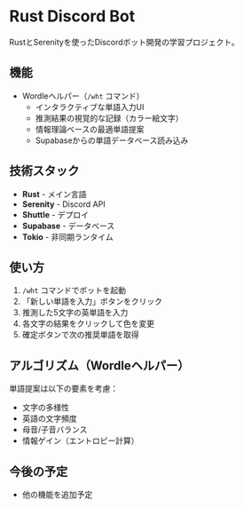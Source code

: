 # Rust Discord Bot

RustとSerenityを使ったDiscordボット開発の学習プロジェクト。

## 機能

- Wordleヘルパー（`/wht` コマンド）
  - インタラクティブな単語入力UI
  - 推測結果の視覚的な記録（カラー絵文字）
  - 情報理論ベースの最適単語提案
  - Supabaseからの単語データベース読み込み

## 技術スタック

- **Rust** - メイン言語
- **Serenity** - Discord API
- **Shuttle** - デプロイ
- **Supabase** - データベース
- **Tokio** - 非同期ランタイム

## 使い方

1. `/wht` コマンドでボットを起動
2. 「新しい単語を入力」ボタンをクリック
3. 推測した5文字の英単語を入力
4. 各文字の結果をクリックして色を変更
5. 確定ボタンで次の推奨単語を取得

## アルゴリズム（Wordleヘルパー）

単語提案は以下の要素を考慮：

- 文字の多様性
- 英語の文字頻度
- 母音/子音バランス
- 情報ゲイン（エントロピー計算）

## 今後の予定

- 他の機能を追加予定
